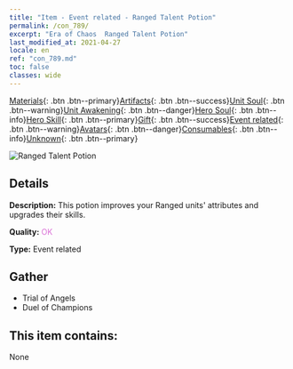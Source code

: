 ```yaml
---
title: "Item - Event related - Ranged Talent Potion"
permalink: /con_789/
excerpt: "Era of Chaos  Ranged Talent Potion"
last_modified_at: 2021-04-27
locale: en
ref: "con_789.md"
toc: false
classes: wide
---
```

 [Materials](/Items/){: .btn .btn--primary}[Artifacts](/Items/Artifacts/){: .btn .btn--success}[Unit Soul](/Items/UnitSoul/){: .btn .btn--warning}[Unit Awakening](/Items/UnitAwakening/){: .btn .btn--danger}[Hero Soul](/Items/HeroSoul/){: .btn .btn--info}[Hero Skill](/Items/HeroSkill/){: .btn .btn--primary}[Gift](/Items/Gift/){: .btn .btn--success}[Event related](/Items/Events/){: .btn .btn--warning}[Avatars](/Items/Avatars/){: .btn .btn--danger}[Consumables](/Items/Consumables/){: .btn .btn--info}[Unknown](/Items/Unknown/){: .btn .btn--primary}

 ![Ranged Talent Potion](/images/t/i_3047.png)

## Details
 **Description:** This potion improves your Ranged units' attributes and upgrades their skills.

 **Quality:** <span style="color: #DA70D6">OK</span>

 **Type:** Event related

## Gather

*    Trial of Angels 
*    Duel of Champions 

## This item contains:

  None

